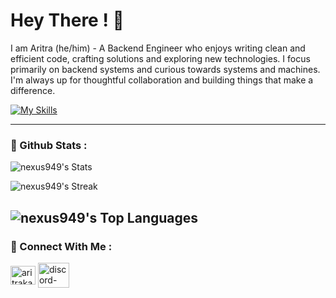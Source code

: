 # Hey There ! 👋

I am Aritra (he/him) - A Backend Engineer who enjoys writing clean and efficient code, crafting solutions and exploring new technologies. I focus primarily on backend systems and curious towards systems and machines. I'm always up for thoughtful collaboration and building things that make a difference. 

[![My Skills](https://skillicons.dev/icons?i=js,html,css,nodejs,express,c,cpp,mongo,sqlite,git,linux,docker,postman,obsidian&perline=15)]()

---
### 🧷 Github Stats :

![nexus949's Stats](https://github-readme-stats.vercel.app/api?username=nexus949&theme=gotham&show_icons=true&hide_border=false&count_private=true)

![nexus949's Streak](https://github-readme-streak-stats.herokuapp.com/?user=nexus949&theme=gotham&hide_border=false)

![nexus949's Top Languages](https://github-readme-stats.vercel.app/api/top-langs/?username=nexus949&theme=gotham&show_icons=true&hide_border=false&layout=compact)
---

### 🍞 Connect With Me :

<a href="https://linkedin.com/in/aritrakarmakar09" target="blank"><img align="center" src="https://raw.githubusercontent.com/rahuldkjain/github-profile-readme-generator/master/src/images/icons/Social/linked-in-alt.svg" alt="aritrakarmakar09" height="30" width="40" /></a>  <a href="https://discord.gg/jXxcdhdQxD" target="blank"><img align="center" src="https://raw.githubusercontent.com/rahuldkjain/github-profile-readme-generator/master/src/images/icons/Social/discord.svg" alt="discord-pikachu" height="40" width="50" /></a>
